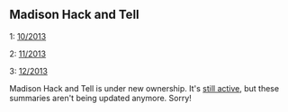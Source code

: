 ## Madison Hack and Tell

1: [10/2013](2013-10-21/)

2: [11/2013](2013-11-19/)

3: [12/2013](2013-12-17/)

Madison Hack and Tell is under new ownership. It's [still active](http://www.meetup.com/Madison-Hack-and-Tell/), but these summaries aren't being updated anymore. Sorry!
